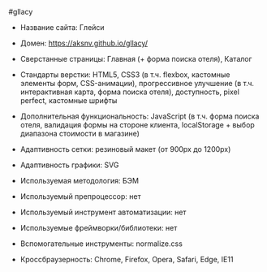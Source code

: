 #gllacy
- Название сайта: Глейси
- Домен: https://aksnv.github.io/gllacy/

- Сверстанные страницы: Главная (+ форма поиска отеля), Каталог
- Стандарты верстки: HTML5, CSS3 (в т.ч. flexbox, кастомные элементы форм, CSS-анимации), прогрессивное улучшение (в т.ч. интерактивная карта, форма поиска отеля), доступность, pixel perfect, кастомные шрифты
- Дополнительная функциональность: JavaScript (в т.ч. форма поиска отеля, валидация формы на стороне клиента, localStorage + выбор диапазона стоимости в магазине)

- Адаптивность сетки: резиновый макет (от 900px до 1200px)
- Адаптивность графики: SVG
- Используемая методология: БЭМ
- Используемый препроцессор: нет
- Используемый инструмент автоматизации: нет
- Используемые фреймворки/библиотеки: нет
- Вспомогательные инструменты: normalize.css 
- Кроссбраузерность: Chrome, Firefox, Opera, Safari, Edge, IE11
